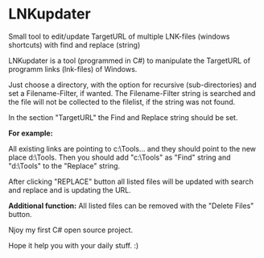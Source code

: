 # LNKupdater
Small tool to edit/update TargetURL of multiple LNK-files (windows shortcuts) with find and replace (string)

LNKupdater is a tool (programmed in C#) to manipulate the TargetURL of programm links (lnk-files) of Windows.

Just choose a directory, with the option for recursive (sub-directories) and set a Filename-Filter, if wanted.
The Filename-Filter string is searched and the file will not be collected to the filelist, if the string was not found.

In the section "TargetURL" the Find and Replace string should be set.

**For example:**

All existing links are pointing to c:\Tools\... and they should point to the new place d:\Tools\.
Then you should add "c:\Tools" as "Find" string and "d:\Tools" to the "Replace" string.

After clicking "REPLACE" button all listed files will be updated with search and replace and is updating the URL.

**Additional function:**
All listed files can be removed with the "Delete Files" button.

Njoy my first C# open source project. 

Hope it help you with your daily stuff. :)
